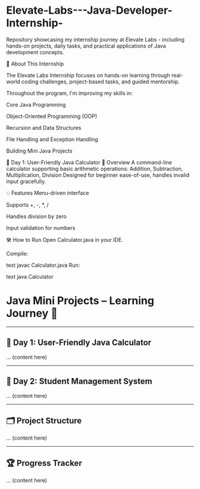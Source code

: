 # Elevate-Labs---Java-Developer-Internship-
Repository showcasing my internship journey at Elevate Labs - including hands-on projects, daily tasks, and practical applications of Java development concepts.

📘 About This Internship

The Elevate Labs Internship focuses on hands-on learning through real-world coding challenges, project-based tasks, and guided mentorship.

Throughout the program, I'm improving my skills in:

Core Java Programming

Object-Oriented Programming (OOP)

Recursion and Data Structures

File Handling and Exception Handling

Building Mini Java Projects

📅 Day 1: User-Friendly Java Calculator
🚀 Overview
A command-line calculator supporting basic arithmetic operations:
Addition, Subtraction, Multiplication, Division
Designed for beginner ease-of-use, handles invalid input gracefully.

💡 Features
Menu-driven interface

Supports +, -, *, /

Handles division by zero

Input validation for numbers

🛠 How to Run
Open Calculator.java in your IDE.

Compile:

text
javac Calculator.java
Run:

text
java Calculator

# Java Mini Projects – Learning Journey 🚀

---

## 📅 Day 1: User-Friendly Java Calculator

... (content here)

---

## 📅 Day 2: Student Management System

... (content here)

---

## 🗂 Project Structure

... (content here)

---

## 🏆 Progress Tracker

... (content here)
